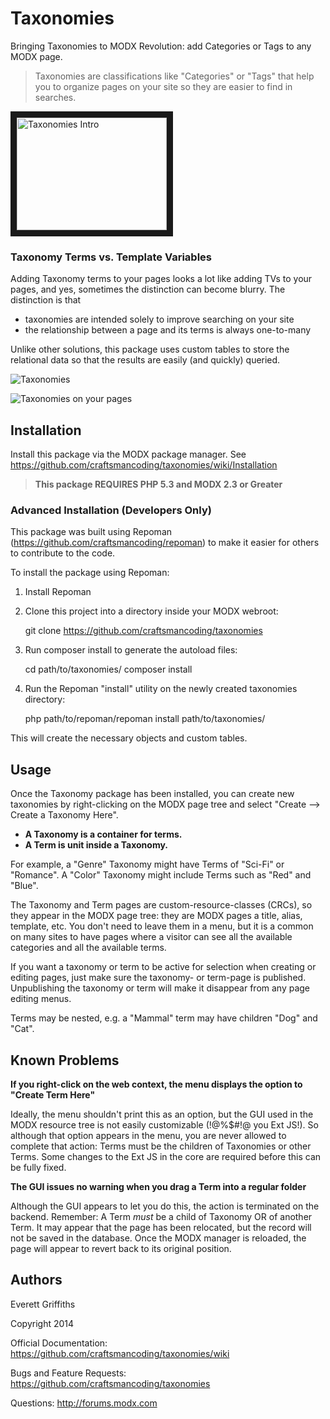 # Taxonomies

Bringing Taxonomies to MODX Revolution: add Categories or Tags to any MODX page.

> Taxonomies are classifications like "Categories" or "Tags" that help you to organize pages on your site so they are easier to find in searches.  

<a href="https://www.youtube.com/watch?v=CFidcBQDJ0Q&feature=youtu.be" target="_blank"><img src="http://img.youtube.com/vi/CFidcBQDJ0Q/0.jpg" 
alt="Taxonomies Intro" width="240" height="180" border="10" /></a>


### Taxonomy Terms vs. Template Variables

Adding Taxonomy terms to your pages looks a lot like adding TVs to your pages, and yes, sometimes the distinction
can become blurry.  The distinction is that 

- taxonomies are intended solely to improve searching on your site
- the relationship between a page and its terms is always one-to-many

Unlike other solutions, this package uses custom tables to store the relational data so that the results
are easily (and quickly) queried.

![Taxonomies](https://raw.githubusercontent.com/wiki/craftsmancoding/taxonomies/images/resource-tree.jpg "Taxonomies in Action")

![Taxonomies on your pages](https://raw.githubusercontent.com/wiki/craftsmancoding/taxonomies/images/resource-edit.jpg "Taxonomies on your pages")


## Installation

Install this package via the MODX package manager.  See https://github.com/craftsmancoding/taxonomies/wiki/Installation

> **This package REQUIRES PHP 5.3 and MODX 2.3 or Greater**


### Advanced Installation (Developers Only)


This package was built using Repoman (https://github.com/craftsmancoding/repoman) to make it easier
for others to contribute to the code.

To install the package using Repoman:

1. Install Repoman
2. Clone this project into a directory inside your MODX webroot:

    git clone https://github.com/craftsmancoding/taxonomies

3. Run composer install to generate the autoload files:

    cd path/to/taxonomies/
    composer install
        
4. Run the Repoman "install" utility on the newly created taxonomies directory:

    php path/to/repoman/repoman install path/to/taxonomies/

This will create the necessary objects and custom tables.


## Usage

Once the Taxonomy package has been installed, you can create new taxonomies by right-clicking on the MODX
page tree and select "Create --> Create a Taxonomy Here". 

- **A Taxonomy is a container for terms.**
- **A Term is unit inside a Taxonomy.** 

For example, a "Genre" Taxonomy might have Terms of "Sci-Fi" or "Romance".  A "Color" Taxonomy might include Terms
such as "Red" and "Blue".

The Taxonomy and Term pages are custom-resource-classes (CRCs), so they appear in the MODX page tree: they 
are MODX pages a title, alias, template, etc. You don't need to leave them in a menu, but it is a common
on many sites to have pages where a visitor can see all the available categories and all the available terms.

If you want a taxonomy or term to be active for selection when creating or editing pages, just make sure the
taxonomy- or term-page is published.  Unpublishing the taxonomy or term will make it disappear from any page
editing menus.

Terms may be nested, e.g. a "Mammal" term may have children "Dog" and "Cat".  



## Known Problems

**If you right-click on the web context, the menu displays the option to "Create Term Here"** 

Ideally, the menu shouldn't print this as an option, but the GUI used in the MODX resource tree is not easily
customizable (!@%$#!@ you Ext JS!).  So although that option appears in the menu, you are never allowed to complete
that action: Terms must be the children of Taxonomies or other Terms. Some changes to the Ext JS in the core are 
required before this can be fully fixed.

**The GUI issues no warning when you drag a Term into a regular folder**

Although the GUI appears to let you do this, the action is terminated on the backend.  Remember: A Term *must* be 
a child of Taxonomy OR of another Term.  It may appear that the page has been relocated, but the record will not 
be saved in the database.  Once the MODX manager is reloaded, the page will appear to revert back to its original 
position. 



## Authors

Everett Griffiths

Copyright 2014

Official Documentation: https://github.com/craftsmancoding/taxonomies/wiki

Bugs and Feature Requests: https://github.com/craftsmancoding/taxonomies

Questions: http://forums.modx.com

